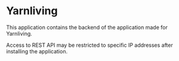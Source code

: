 # Yarnliving

This application contains the backend of the application made for Yarnliving.

Access to REST API may be restricted to specific IP addresses after installing the application. 